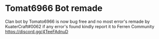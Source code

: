 # Tomat6966 Bot remade
 Clan bot by Tomato6966 is now bug free and no most error's remade by KuaterCraft#0062 if any error's found kindly report it to Ferren Community https://discord.gg/4TeeFAdnuD
